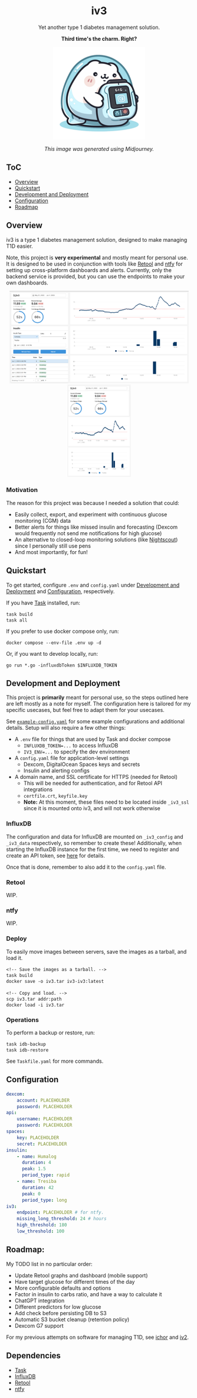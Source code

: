 <div align="center">

# iv3

Yet another type 1 diabetes management solution.

**Third time's the charm. Right?**

<img src="./.media/ghost_gopher.png" width="250" height="250">

_This image was generated using Midjourney._

</div>

## ToC

-   [Overview](#overview)
-   [Quickstart](#quickstart)
-   [Development and Deployment](#development-and-deployment)
-   [Configuration](#configuration)
-   [Roadmap](#roadmap)

## Overview

iv3 is a type 1 diabetes management solution, designed to make managing T1D easier.

Note, this project is **very experimental** and mostly meant for personal use. It is designed to be used in conjunction with tools like [Retool](https://retool.com/) and [ntfy](https://ntfy.sh/) for setting up cross-platform dashboards and alerts. Currently, only the backend service is provided, but you can use the endpoints to make your own dashboards.

<div align="center">
	<a href=".media/iv3_desktop_retool.png"><img src=".media/iv3_desktop_retool.png" height="250"/></a>
	<a href=".media/iv3_mobile_retool.png"><img src=".media/iv3_mobile_retool.png" height="250"/></a>
</div>

### Motivation

The reason for this project was because I needed a solution that could:

-   Easily collect, export, and experiment with continuous glucose monitoring (CGM) data
-   Better alerts for things like missed insulin and forecasting (Dexcom would frequently not send me notifications for high glucose)
-   An alternative to closed-loop monitoring solutions (like [Nightscout](https://nightscout.github.io/)) since I personally still use pens
-   And most importantly, for fun!

## Quickstart

To get started, configure `.env` and `config.yaml` under [Development and Deployment](#development-and-deployment) and [Configuration](#configuration), respectively.

If you have [Task](https://taskfile.dev/) installed, run:

```
task build
task all
```

If you prefer to use docker compose only, run:

```
docker compose --env-file .env up -d
```

Or, if you want to develop locally, run:

```
go run *.go -influxdbToken $INFLUXDB_TOKEN
```

## Development and Deployment

This project is **primarily** meant for personal use, so the steps outlined here are left mostly as a note for myself. The configuration here is tailored for my specific usecases, but feel free to adapt them for your usecases.

See [`example-config.yaml`](example-config.yaml) for some example configurations and additional details. Setup will also require a few other things:

-   A `.env` file for things that are used by Task and docker compose
    -   `INFLUXDB_TOKEN=...` to access InfluxDB
    -   `IV3_ENV=...` to specify the dev environment
-   A `config.yaml` file for application-level settings
    -   Dexcom, DigitalOcean Spaces keys and secrets
    -   Insulin and alerting configs
-   A domain name, and SSL certificate for HTTPS (needed for Retool)
    -   This will be needed for authentication, and for Retool API integrations
    -   `certfile.crt`, `keyfile.key`
    -   **Note:** At this moment, these files need to be located inside `_iv3_ssl` since it is mounted onto iv3, and will not work otherwise

### InfluxDB

The configuration and data for InfluxDB are mounted on `_iv3_config` and `_iv3_data` respectively, so remember to create these! Additionally, when starting the InfluxDB instance for the first time, we need to register and create an API token, see [here](https://hub.docker.com/_/influxdb) for details.

Once that is done, remember to also add it to the `config.yaml` file.

### Retool

WIP.

### ntfy

WIP.

### Deploy

To easily move images between servers, save the images as a tarball, and load it.

```
<!-- Save the images as a tarball. -->
task build
docker save -o iv3.tar iv3-iv3:latest

<!-- Copy and load. -->
scp iv3.tar addr:path
docker load -i iv3.tar
```

### Operations

To perform a backup or restore, run:

```
task idb-backup
task idb-restore
```

See `Taskfile.yaml` for more commands.

## Configuration

```yaml
dexcom:
    account: PLACEHOLDER
    password: PLACEHOLDER
api:
    username: PLACEHOLDER
    password: PLACEHOLDER
spaces:
    key: PLACEHOLDER
    secret: PLACEHOLDER
insulin:
    - name: Humalog
      duration: 4
      peak: 1.5
      period_type: rapid
    - name: Tresiba
      duration: 42
      peak: 0
      period_type: long
iv3:
    endpoint: PLACEHOLDER # for ntfy.
    missing_long_threshold: 24 # hours
    high_threshold: 180
    low_threshold: 100
```

## Roadmap:

My TODO list in no particular order:

-   Update Retool graphs and dashboard (mobile support)
-   Have target glucose for different times of the day
-   More configurable defaults and options
-   Factor in insulin to carbs ratio, and have a way to calculate it
-   ChatGPT integration
-   Different predictors for low glucose
-   Add check before persisting DB to S3
-   Automatic S3 bucket cleanup (retention policy)
-   Dexcom G7 support

For my previous attempts on software for managing T1D, see [ichor](https://github.com/algao1/ichor) and [iv2](https://github.com/algao1/iv2).

## Dependencies

-   [Task](https://taskfile.dev/)
-   [InfluxDB](https://www.influxdata.com/)
-   [Retool](https://retool.com/)
-   [ntfy](https://ntfy.sh/)
